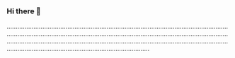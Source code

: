 ### Hi there 👋

....................................................................................................................................................................................................................................................................................................................................................................................................................................................................